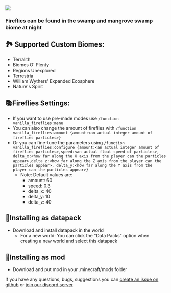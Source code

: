 <img src="https://cdn.modrinth.com/data/dxiyDLYV/images/6d70e485450e673f534ce9fe081218386b69e430.png">

### Fireflies can be found in the swamp and mangrove swamp biome at night

## 🏞️ Supported Custom Biomes:
- Terralith
- Biomes O' Plenty
- Regions Unexplored
- Terrestria
- William Wythers' Expanded Ecosphere
- Nature's Spirit

## 📚Fireflies Settings:
- If you want to use pre-made modes use `/function vanilla_fireflies:menu`
- You can also change the amount of fireflies with `/function vanilla_fireflies:amount {amount:<an actual integer amount of fireflies particles>}`
- Or you can fine-tune the parameters using `/function vanilla_fireflies:configure {amount:<an actual integer amount of fireflies particles>,speed:<an actual float speed of particles>, delta_x:<how far along the X axis from the player can the particles appear>,delta_z:<how far along the Z axis from the player can the particles appear>, delta_y:<how far along the Y axis from the player can the particles appear>}`
  - Note: Default values are:
    - amount: 60
    - speed: 0.3
    - delta_x: 40
    - delta_y: 10
    - delta_z: 40

## 📂Installing as datapack
- Download and install datapack in the world
  - For a new world: You can click the "Data Packs" option when creating a new world and select this datapack

## 🔧Installing as mod
- Download and put mod in your .minecraft/mods folder

If you have any questions, bugs, suggestions you can [create an issue on github](https://github.com/Komaru-cats/Vanilla_Fireflies/issues) or [join our discord server](https://discord.gg/j9VKsyXPhz)